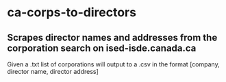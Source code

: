 # ca-corps-to-directors

## Scrapes director names and addresses from the corporation search on ised-isde.canada.ca
Given a .txt list of corporations will output to a .csv in the format [company, director name, director address]
